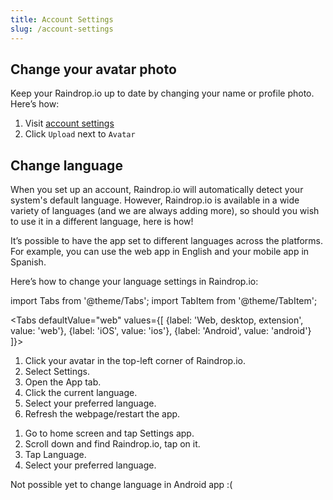 ```yaml
---
title: Account Settings
slug: /account-settings
---
```

## Change your avatar photo
Keep your Raindrop.io up to date by changing your name or profile photo. Here’s how:
1. Visit [account settings](https://app.raindrop.io/settings/account)
2. Click `Upload` next to `Avatar`

## Change language
When you set up an account, Raindrop.io will automatically detect your system's default language. 
However, Raindrop.io is available in a wide variety of languages (and we are always adding more), so should you wish to use it in a different language, here is how!

It’s possible to have the app set to different languages across the platforms. For example, you can use the web app in English and your mobile app in Spanish.

Here’s how to change your language settings in Raindrop.io:

import Tabs from '@theme/Tabs';
import TabItem from '@theme/TabItem';

<Tabs
    defaultValue="web"
    values={[
        {label: 'Web, desktop, extension', value: 'web'},
        {label: 'iOS', value: 'ios'},
        {label: 'Android', value: 'android'}
    ]}>
    <TabItem value="web">
        <ol>
            <li>Click your avatar in the top-left corner of Raindrop.io.</li>
            <li>Select Settings.</li>
            <li>Open the App tab.</li>
            <li>Click the current language.</li>
            <li>Select your preferred language.</li>
            <li>Refresh the webpage/restart the app.</li>
        </ol>
    </TabItem>
    <TabItem value="ios">
        <ol>
            <li>Go to home screen and tap Settings app.</li>
            <li>Scroll down and find Raindrop.io, tap on it.</li>
            <li>Tap Language.</li>
            <li>Select your preferred language.</li>
        </ol>
    </TabItem>
    <TabItem value="android">
        Not possible yet to change language in Android app :(
    </TabItem>
</Tabs>
